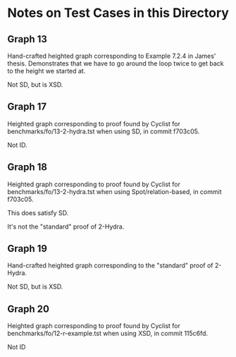# Notes on Test Cases in this Directory

## Graph 13

Hand-crafted heighted graph corresponding to Example 7.2.4 in James' thesis.
Demonstrates that we have to go around the loop twice to get back to the height
we started at.

Not SD, but is XSD.

## Graph 17

Heighted graph corresponding to proof found by Cyclist for
benchmarks/fo/13-2-hydra.tst when using SD, in commit f703c05.

Not ID.

## Graph 18

Heighted graph corresponding to proof found by Cyclist for
benchmarks/fo/13-2-hydra.tst when using Spot/relation-based, in commit f703c05.

This does satisfy SD.

It's not the "standard" proof of 2-Hydra.

## Graph 19

Hand-crafted heighted graph corresponding to the "standard" proof of 2-Hydra.

Not SD, but is XSD.

## Graph 20

Heighted graph corresponding to proof found by Cyclist for
benchmarks/fo/12-r-example.tst when using XSD, in commit 115c6fd.

Not ID
